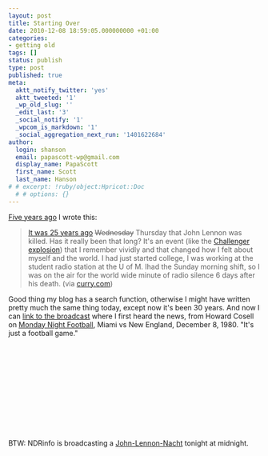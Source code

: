 ```yaml
---
layout: post
title: Starting Over
date: 2010-12-08 18:59:05.000000000 +01:00
categories:
- getting old
tags: []
status: publish
type: post
published: true
meta:
  aktt_notify_twitter: 'yes'
  aktt_tweeted: '1'
  _wp_old_slug: ''
  _edit_last: '3'
  _social_notify: '1'
  _wpcom_is_markdown: '1'
  _social_aggregation_next_run: '1401622684'
author:
  login: shanson
  email: papascott-wp@gmail.com
  display_name: PapaScott
  first_name: Scott
  last_name: Hanson
# # excerpt: !ruby/object:Hpricot::Doc
  # # options: {}
---
```

<p><a href="http://www.papascott.de/archives/2005/12/04/in-front-of-the-dakota/">Five years ago</a> I wrote this:</p>
<blockquote><p><a href="http://www.rollingstone.com/news/story/_/id/8898300/?pageid=rs.NewsArchive&amp;pageregion=mainRegion&amp;rnd=1133704411142&amp;has-player=true" title="RollingStone.com: John Lennon : Lennon Lives Forever : News">It was 25 years ago</a> <strike>Wednesday</strike> Thursday that John Lennon was killed. Has it really been that long? It's an event (like the <a href="http://www.papascott.de/archives/2003/01/28/on-this-day-challenger/">Challenger explosion</a>) that I remember vividly and that changed how I felt about myself and the world. I had just started college, I was working at the student radio station at the U of M. Ihad the Sunday morning shift, so I was on the air for the world wide minute of radio silence 6 days after his death. (via <a href="http://www.curry.com/2005/12/04#a54537" title="CURRY.COM: Adam Curry's Weblog">curry.com</a>)</p></blockquote>
<p>Good thing my blog has a search function, otherwise I might have written pretty much the same thing today, except now it's been 30 years. And now I can <a href="http://www.youtube.com/watch?v=n73GFvAyIjs">link to the broadcast</a> where I first heard the news, from Howard Cosell on <a href="http://nfl.fanhouse.com/2010/12/08/monday-night-football-today-isnt-close-to-what-it-once-was/">Monday Night Football</a>, Miami vs New England, December 8, 1980. "It's just a football game."</p>
<p><object width="200" height="175"><param name="movie" value="http://www.youtube.com/v/n73GFvAyIjs?fs=1&amp;hl=en_US&amp;rel=0" /><param name="allowFullScreen" value="true" /><param name="allowscriptaccess" value="always" /><embed src="http://www.youtube.com/v/n73GFvAyIjs?fs=1&amp;hl=en_US&amp;rel=0" type="application/x-shockwave-flash" allowscriptaccess="always" allowfullscreen="true" width="200" height="175" /></object></p>
<p>BTW: NDRinfo is broadcasting a <a href="http://www.ndr.de/info/programm/musik/nachtclub/nachtclublennon101.html">John-Lennon-Nacht</a> tonight at midnight.</p>
